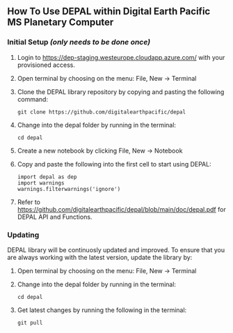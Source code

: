 ## How To Use DEPAL within Digital Earth Pacific MS Planetary Computer

### Initial Setup *(only needs to be done once)*

1. Login to https://dep-staging.westeurope.cloudapp.azure.com/ with your provisioned access.
2. Open terminal by choosing on the menu: File, New -> Terminal
3. Clone the DEPAL library repository by copying and pasting the following command:
   
   `git clone https://github.com/digitalearthpacific/depal`
5. Change into the depal folder by running in the terminal:

   `cd depal`
6. Create a new notebook by clicking File, New -> Notebook
7. Copy and paste the following into the first cell to start using DEPAL:
   
   ```
   import depal as dep
   import warnings
   warnings.filterwarnings('ignore')
   ```
8. Refer to https://github.com/digitalearthpacific/depal/blob/main/doc/depal.pdf for DEPAL API and Functions.

### Updating

DEPAL library will be continuosly updated and improved. To ensure that you are always working with the latest version, update the library by:

1. Open terminal by choosing on the menu: File, New -> Terminal
2. Change into the depal folder by running in the terminal:

   `cd depal`
3. Get latest changes by running the following in the terminal:

    `git pull`
